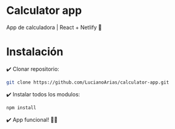 # Calculator app

App de calculadora | React + Netlify 🚀

# Instalación

✔️ Clonar repositorio:

```bash
git clone https://github.com/LucianoArias/calculator-app.git
```

✔️ Instalar todos los modulos:

```bash
npm install
```

✔️ App funcional! 🚀💃
